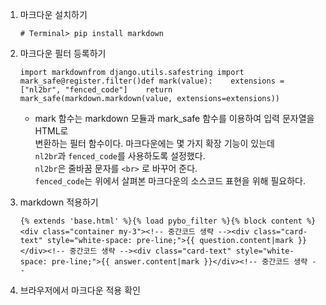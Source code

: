 1. 마크다운 설치하기
    
    ```
    # Terminal> pip install markdown
    ```
    
2. 마크다운 필터 등록하기
    
    ```
    import markdownfrom django.utils.safestring import mark_safe@register.filter()def mark(value):    extensions = ["nl2br", "fenced_code"]    return mark_safe(markdown.markdown(value, extensions=extensions))
    ```
    
    - mark 함수는 markdown 모듈과 mark_safe 함수를 이용하여 입력 문자열을 HTML로  
        변환하는 필터 함수이다. 마크다운에는 몇 가지 확장 기능이 있는데    
        `nl2br`과 `fenced_code`를 사용하도록 설정했다.   
        `nl2br`은 줄바꿈 문자를 `<br>` 로 바꾸어 준다.   
        `fenced_code`는 위에서 살펴본 마크다운의 소스코드 표현을 위해 필요하다.
3. markdown 적용하기
    
    ```
    {% extends 'base.html' %}{% load pybo_filter %}{% block content %}<div class="container my-3"><!-- 중간코드 생략 --><div class="card-text" style="white-space: pre-line;">{{ question.content|mark }}</div><!-- 중간코드 생략 --><div class="card-text" style="white-space: pre-line;">{{ answer.content|mark }}</div><!-- 중간코드 생략 --
    ```
    
4. 브라우저에서 마크다운 적용 확인